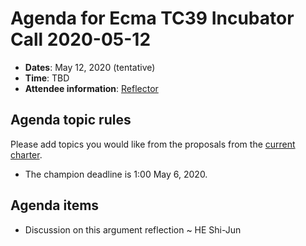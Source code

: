 
# Agenda for Ecma TC39 Incubator Call 2020-05-12

- **Dates**: May 12, 2020 (tentative)
- **Time**: TBD
- **Attendee information**: [Reflector](https://github.com/tc39/Reflector/issues/286)

## Agenda topic rules

Please add topics you would like from the proposals from the [current charter](https://github.com/tc39/incubator-agendas/issues/2).

- The champion deadline is 1:00 May 6, 2020.

## Agenda items

* Discussion on this argument reflection ~ HE Shi-Jun
